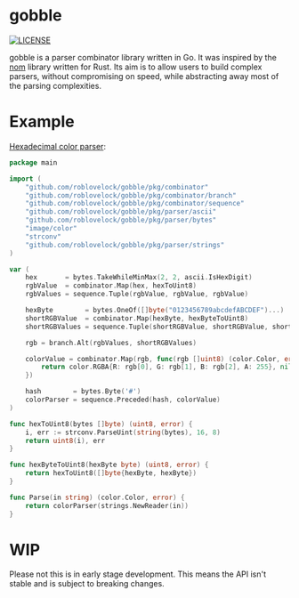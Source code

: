 # gobble
[![LICENSE](https://img.shields.io/badge/license-MIT-blue.svg)](LICENSE)

gobble is a parser combinator library written in Go. It was inspired by the [nom](https://github.com/rust-bakery/nom)
library written for Rust. Its aim is to allow users to build complex parsers, without compromising on speed, while 
abstracting away most of the parsing complexities.

# Example

[Hexadecimal color parser](https://github.com/roblovelock/gobble/tree/main/examples/hex):

```go
package main

import (
	"github.com/roblovelock/gobble/pkg/combinator"
	"github.com/roblovelock/gobble/pkg/combinator/branch"
	"github.com/roblovelock/gobble/pkg/combinator/sequence"
	"github.com/roblovelock/gobble/pkg/parser/ascii"
	"github.com/roblovelock/gobble/pkg/parser/bytes"
	"image/color"
	"strconv"
	"github.com/roblovelock/gobble/pkg/parser/strings"
)

var (
	hex       = bytes.TakeWhileMinMax(2, 2, ascii.IsHexDigit)
	rgbValue  = combinator.Map(hex, hexToUint8)
	rgbValues = sequence.Tuple(rgbValue, rgbValue, rgbValue)

	hexByte        = bytes.OneOf([]byte("0123456789abcdefABCDEF")...)
	shortRGBValue  = combinator.Map(hexByte, hexByteToUint8)
	shortRGBValues = sequence.Tuple(shortRGBValue, shortRGBValue, shortRGBValue)

	rgb = branch.Alt(rgbValues, shortRGBValues)

	colorValue = combinator.Map(rgb, func(rgb []uint8) (color.Color, error) {
		return color.RGBA{R: rgb[0], G: rgb[1], B: rgb[2], A: 255}, nil
	})

	hash        = bytes.Byte('#')
	colorParser = sequence.Preceded(hash, colorValue)
)

func hexToUint8(bytes []byte) (uint8, error) {
	i, err := strconv.ParseUint(string(bytes), 16, 8)
	return uint8(i), err
}

func hexByteToUint8(hexByte byte) (uint8, error) {
	return hexToUint8([]byte{hexByte, hexByte})
}

func Parse(in string) (color.Color, error) {
	return colorParser(strings.NewReader(in))
}

```

# WIP

Please not this is in early stage development. This means the API isn't stable and is subject to breaking changes.

